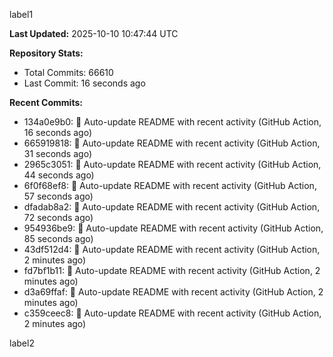 
label1 
<!-- ACTIVITY_START -->
**Last Updated:** 2025-10-10 10:47:44 UTC

**Repository Stats:**
- Total Commits: 66610
- Last Commit: 16 seconds ago

**Recent Commits:**
- 134a0e9b0: 🤖 Auto-update README with recent activity (GitHub Action, 16 seconds ago)
- 665919818: 🤖 Auto-update README with recent activity (GitHub Action, 31 seconds ago)
- 2965c3051: 🤖 Auto-update README with recent activity (GitHub Action, 44 seconds ago)
- 6f0f68ef8: 🤖 Auto-update README with recent activity (GitHub Action, 57 seconds ago)
- dfadab8a2: 🤖 Auto-update README with recent activity (GitHub Action, 72 seconds ago)
- 954936be9: 🤖 Auto-update README with recent activity (GitHub Action, 85 seconds ago)
- 43df512d4: 🤖 Auto-update README with recent activity (GitHub Action, 2 minutes ago)
- fd7bf1b11: 🤖 Auto-update README with recent activity (GitHub Action, 2 minutes ago)
- d3a69ffaf: 🤖 Auto-update README with recent activity (GitHub Action, 2 minutes ago)
- c359ceec8: 🤖 Auto-update README with recent activity (GitHub Action, 2 minutes ago)
<!-- ACTIVITY_END -->

label2
